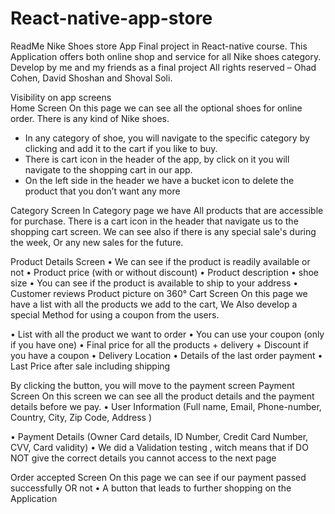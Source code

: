 # React-native-app-store


ReadMe
Nike Shoes store App
Final project in React-native course.
This Application offers both online shop and service for all Nike shoes category.
Develop by me and my friends as a final project 
All rights reserved – Ohad Cohen, David Shoshan and Shoval Soli.

Visibility on app screens  
Home Screen 
On this page we can see all the optional shoes for online order. 
There is any kind of Nike shoes.
* In any category of shoe, you will navigate to the specific category by clicking
 and add it to the cart if you like to buy.
* There is cart icon in the header of the app, by click on it you will navigate to the shopping cart in our app.
* On the left side in the header we have a bucket icon to delete the product that you don’t want any more  

Category Screen 
In Category page we have
All products that are accessible for purchase. 
There is a cart icon in the header that navigate us to the shopping cart screen. 
We can see also if there is any special sale's during the week,
Or any new sales for the future.
 
Product Details Screen 
•	We can see if the product is readily available or not
•	Product price (with or without discount)
•	Product description
•	shoe size
•	You can see if the product is available to ship to your address
•	Customer reviews
Product picture on 360°
Cart Screen 
On this page we have a list with all the products we add to the cart,
We Also develop a special Method for using a coupon from the users.

•	List with all the product we want to order
•	You can use your coupon (only if you have one)
•	Final price for all the products + delivery + Discount if you have a coupon
•	Delivery Location
•	Details of the last order payment
•	Last Price after sale including shipping

By clicking the button, you will move to the payment screen 
Payment Screen 
On this screen we can see all the product details and the payment details before we pay.
•	User Information (Full name, Email, Phone-number, Country, City, Zip Code, Address )

•	Payment Details (Owner Card details, ID Number, Credit Card Number, CVV, Card validity)
•	We did a Validation testing , witch means that if DO NOT give the correct details you cannot  access to the next page 

Order accepted Screen 
On this page we can see if our payment passed successfully OR not
•	A button that leads to further shopping on the Application 

